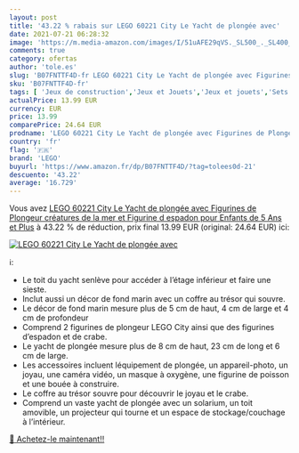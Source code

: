 ```yaml
---
layout: post
title: '43.22 % rabais sur LEGO 60221 City Le Yacht de plongée avec'
date: 2021-07-21 06:28:32
image: 'https://m.media-amazon.com/images/I/51uAFE29qVS._SL500_._SL400_.jpg'
comments: true
category: ofertas
author: 'tole.es'
slug: 'B07FNTTF4D-fr LEGO 60221 City Le Yacht de plongée avec Figurines de...'
sku: 'B07FNTTF4D-fr'
tags: [ 'Jeux de construction','Jeux et Jouets','Jeux et jouets','Sets de jeux de construction','lego', ]
actualPrice: 13.99 EUR
currency: EUR
price: 13.99
comparePrice: 24.64 EUR
prodname: 'LEGO 60221 City Le Yacht de plongée avec Figurines de Plongeur  créatures de la mer et Figurine d espadon  pour Enfants de 5 Ans et Plus'
country: 'fr'
flag: '🇫🇷'
brand: 'LEGO'
buyurl: 'https://www.amazon.fr/dp/B07FNTTF4D/?tag=tolees0d-21'
descuento: '43.22'
average: '16.729'
---
```


Vous avez [LEGO 60221 City Le Yacht de plongée avec Figurines de Plongeur  créatures de la mer et Figurine d espadon  pour Enfants de 5 Ans et Plus](https://www.amazon.fr/dp/B07FNTTF4D/?tag=tolees0d-21)  à  43.22 % de réduction, prix final  13.99 EUR (original: 24.64 EUR) ici:

[![LEGO 60221 City Le Yacht de plongée avec](https://m.media-amazon.com/images/I/51uAFE29qVS._SL500_._SL400_.jpg)](https://www.amazon.fr/dp/B07FNTTF4D/?tag=tolees0d-21)

ℹ️:

- Le toit du yacht senlève pour accéder à l’étage inférieur et faire une sieste.
- Inclut aussi un décor de fond marin avec un coffre au trésor qui souvre.
- Le décor de fond marin mesure plus de 5 cm de haut, 4 cm de large et 4 cm de profondeur
- Comprend 2 figurines de plongeur LEGO City ainsi que des figurines d’espadon et de crabe.
- Le yacht de plongée mesure plus de 8 cm de haut, 23 cm de long et 6 cm de large.
- Les accessoires incluent léquipement de plongée, un appareil-photo, un joyau, une caméra vidéo, un masque à oxygène, une figurine de poisson et une bouée à construire.
- Le coffre au trésor souvre pour découvrir le joyau et le crabe.
- Comprend un vaste yacht de plongée avec un solarium, un toit amovible, un projecteur qui tourne et un espace de stockage/couchage à l’intérieur.

[🛒 Achetez-le maintenant!!](https://www.amazon.fr/dp/B07FNTTF4D/?tag=tolees0d-21)
